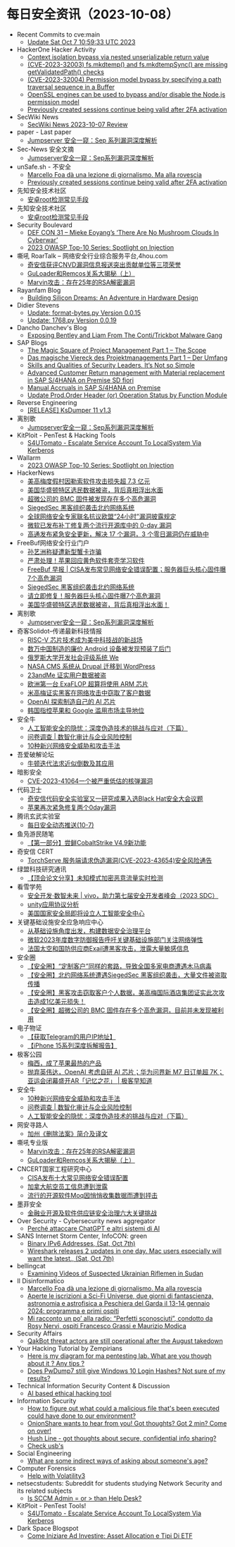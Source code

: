 # 每日安全资讯（2023-10-08）

- Recent Commits to cve:main
  - [Update Sat Oct  7 10:59:33 UTC 2023](https://github.com/trickest/cve/commit/d3edd5da325f77c53ef31ea90f107f833da4fe82)
- HackerOne Hacker Activity
  - [Context isolation bypass via nested unserializable return value](https://hackerone.com/reports/2138080)
  - [(CVE-2023-32003) fs.mkdtemp() and fs.mkdtempSync() are missing getValidatedPath() checks](https://hackerone.com/reports/2104567)
  - [(CVE-2023-32004) Permission model bypass by specifying a path traversal sequence in a Buffer](https://hackerone.com/reports/2104564)
  - [OpenSSL engines can be used to bypass and/or disable the Node.js permission model](https://hackerone.com/reports/2091137)
  - [Previously created sessions continue being valid after 2FA activation](https://hackerone.com/reports/1927360)
- SecWiki News
  - [SecWiki News 2023-10-07 Review](http://www.sec-wiki.com/?2023-10-07)
- paper - Last paper
  - [Jumpserver 安全一窥：Sep 系列漏洞深度解析](https://paper.seebug.org/3043/)
- Sec-News 安全文摘
  - [Jumpserver安全一窥：Sep系列漏洞深度解析](https://govuln.com/news/url/Krb3)
- unSafe.sh - 不安全
  - [Marcello Foa dà una lezione di giornalismo. Ma alla rovescia](https://buaq.net/go-187572.html)
  - [Previously created sessions continue being valid after 2FA activation](https://buaq.net/go-187570.html)
- 先知安全技术社区
  - [安卓root检测常见手段](https://xz.aliyun.com/t/12891)
- 先知安全技术社区
  - [安卓root检测常见手段](https://xz.aliyun.com/t/12891)
- Security Boulevard
  - [DEF CON 31 –  Mieke Eoyang’s ‘There Are No Mushroom Clouds In Cyberwar’](https://securityboulevard.com/2023/10/def-con-31-mieke-eoyangs-there-are-no-mushroom-clouds-in-cyberwar/)
  - [2023 OWASP Top-10 Series: Spotlight on Injection](https://securityboulevard.com/2023/10/2023-owasp-top-10-series-spotlight-on-injection/)
- 嘶吼 RoarTalk – 网络安全行业综合服务平台,4hou.com
  - [奇安信获评CNVD漏洞信息报送突出贡献单位等三项荣誉](https://www.4hou.com/posts/pom6)
  - [GuLoader和Remcos关系大揭秘（上）](https://www.4hou.com/posts/lkg5)
  - [Marvin攻击：存在25年的RSA解密漏洞](https://www.4hou.com/posts/qpn2)
- Rayanfam Blog
  - [Building Silicon Dreams: An Adventure in Hardware Design](https://rayanfam.com/topics/hardware-design-stack/)
- Didier Stevens
  - [Update: format-bytes.py Version 0.0.15](https://blog.didierstevens.com/2023/10/07/update-format-bytes-py-version-0-0-15/)
  - [Update: 1768.py Version 0.0.19](https://blog.didierstevens.com/2023/10/07/update-1768-py-version-0-0-19/)
- Dancho Danchev's Blog
  - [Exposing Bentley and Liam From The Conti/Trickbot Malware Gang](https://ddanchev.blogspot.com/2023/10/exposing-bentley-and-liam-from.html)
- SAP Blogs
  - [The Magic Square of Project Management Part 1 – The Scope](https://blogs.sap.com/2023/10/07/the-magic-square-of-project-management-part-1-the-scope/)
  - [Das magische Viereck des Projektmanagements Part 1 – Der Umfang](https://blogs.sap.com/2023/10/07/das-magische-viereck-des-projektmanagements-part-1-der-umfang/)
  - [Skills and Qualities of Security Leaders. It’s Not so Simple](https://blogs.sap.com/2023/10/07/skills-and-qualities-of-security-leaders.-its-not-so-simple/)
  - [Advanced Customer Return management with Material replacement in SAP S/4HANA on Premise SD fiori](https://blogs.sap.com/2023/10/07/advanced-customer-return-management-with-material-replacement-in-sap-s-4hana-on-premise-sd-fiori/)
  - [Manual Accruals in SAP S/4HANA on Premise](https://blogs.sap.com/2023/10/07/manual-accruals-in-sap-s-4hana-on-premise/)
  - [Update Prod.Order Header (or) Operation Status by Function Module](https://blogs.sap.com/2023/10/07/update-prod.order-header-or-operation-status-by-function-module/)
- Reverse Engineering
  - [[RELEASE] KsDumper 11 v1.3](https://www.reddit.com/r/ReverseEngineering/comments/171uun0/release_ksdumper_11_v13/)
- 离别歌
  - [Jumpserver安全一窥：Sep系列漏洞深度解析](https://www.leavesongs.com/PENETRATION/jumpserver-sep-2023-multiple-vulnerabilities-go-through.html)
- KitPloit - PenTest & Hacking Tools
  - [S4UTomato - Escalate Service Account To LocalSystem Via Kerberos](http://www.kitploit.com/2023/10/s4utomato-escalate-service-account-to.html)
- Wallarm
  - [2023 OWASP Top-10 Series: Spotlight on Injection](https://lab.wallarm.com/spotlight-on-injection/)
- HackerNews
  - [美高梅度假村因勒索软件攻击损失超 7.3 亿元](https://hackernews.cc/archives/45957)
  - [美国华盛顿特区选民数据被盗，背后真相浮出水面](https://hackernews.cc/archives/45953)
  - [超微公司的 BMC 固件被发现存在多个高危漏洞](https://hackernews.cc/archives/45948)
  - [SiegedSec 黑客组织袭击北约网络系统](https://hackernews.cc/archives/45943)
  - [全球网络安全专家联名抗议欧盟“24小时”漏洞披露规定](https://hackernews.cc/archives/45939)
  - [微软已发布补丁修复两个流行开源库中的 0-day 漏洞](https://hackernews.cc/archives/45935)
  - [高通发布紧急安全更新，解决 17 个漏洞，3 个零日漏洞仍在威胁中](https://hackernews.cc/archives/45928)
- FreeBuf网络安全行业门户
  - [孙艺洲称疑遭新型蟹卡诈骗](https://www.freebuf.com/articles/379819.html)
  - [严肃处理！苹果回应黄色软件套壳学习软件](https://www.freebuf.com/articles/379782.html)
  - [FreeBuf 早报 | CISA发布常见网络安全错误配置；服务器巨头核心固件曝7个高危漏洞](https://www.freebuf.com/news/379765.html)
  - [SiegedSec 黑客组织袭击北约网络系统](https://www.freebuf.com/news/379755.html)
  - [请立即修复！服务器巨头核心固件曝7个高危漏洞](https://www.freebuf.com/news/379751.html)
  - [美国华盛顿特区选民数据被盗，背后真相浮出水面！](https://www.freebuf.com/news/379742.html)
- 离别歌
  - [Jumpserver安全一窥：Sep系列漏洞深度解析](https://www.leavesongs.com/PENETRATION/jumpserver-sep-2023-multiple-vulnerabilities-go-through.html)
- 奇客Solidot–传递最新科技情报
  - [RISC-V 芯片技术成为美中科技战的新战场](https://www.solidot.org/story?sid=76266)
  - [数万中国制造的廉价 Android 设备被发现预装了后门](https://www.solidot.org/story?sid=76265)
  - [俄罗斯大学开发社会评级系统 We](https://www.solidot.org/story?sid=76264)
  - [NASA CMS 系统从 Drupal 迁移到 WordPress](https://www.solidot.org/story?sid=76263)
  - [23andMe 证实用户数据被盗](https://www.solidot.org/story?sid=76262)
  - [欧洲第一台 ExaFLOP 超算将使用 ARM 芯片](https://www.solidot.org/story?sid=76261)
  - [米高梅证实黑客在网络攻击中窃取了客户数据](https://www.solidot.org/story?sid=76260)
  - [OpenAI 探索制造自己的 AI 芯片](https://www.solidot.org/story?sid=76259)
  - [韩国指控苹果和 Google 滥用市场主导地位](https://www.solidot.org/story?sid=76258)
- 安全牛
  - [人工智能安全的隐忧：深度伪造技术的挑战与应对（下篇）](https://www.aqniu.com/vendor/100044.html)
  - [问卷调查 | 数智化审计与企业风险控制](https://www.aqniu.com/vendor/100041.html)
  - [10种新兴网络安全威胁和攻击手法](https://www.aqniu.com/industry/100038.html)
- 吾爱破解论坛
  - [牛顿迭代法求近似倒数及其应用](https://mp.weixin.qq.com/s?__biz=MjM5Mjc3MDM2Mw==&mid=2651139766&idx=1&sn=0c43c9cb4d80e57a6d010489fdab30e6&chksm=bd50bee28a2737f40fec5cc6cfb7111d8a6ce1a91063fb9bbaffd9e3dbcebdd76e36170a58c0&scene=58&subscene=0#rd)
- 暗影安全
  - [CVE-2023-41064一个被严重低估的核弹漏洞](https://mp.weixin.qq.com/s?__biz=MzI2MzA3OTgxOA==&mid=2657164861&idx=1&sn=82647f320c8bfe056b3d391169089f8a&chksm=f1d4ecd8c6a365ce9f6e41023e895e42acb6ee793af7d696ae8ca16de0f5d9098e1e1482bf67&scene=58&subscene=0#rd)
- 代码卫士
  - [奇安信代码安全实验室又一研究成果入选Black Hat安全大会议题](https://mp.weixin.qq.com/s?__biz=MzI2NTg4OTc5Nw==&mid=2247517781&idx=1&sn=7de4752ffc401015af992cdeb5a59190&chksm=ea94b73fdde33e291aefe181c48295af31020008cfd2cdada01ec5b4c07c15f6dd95db6c63c0&scene=58&subscene=0#rd)
  - [苹果再次紧急修复两个0day漏洞](https://mp.weixin.qq.com/s?__biz=MzI2NTg4OTc5Nw==&mid=2247517781&idx=2&sn=bb997e52e822a85d9557210284c73b30&chksm=ea94b73fdde33e296eebdd3ed4abe65621d3260c720dc544dd1bf5b285f4673167b913728d31&scene=58&subscene=0#rd)
- 腾讯玄武实验室
  - [每日安全动态推送(10-7)](https://mp.weixin.qq.com/s?__biz=MzA5NDYyNDI0MA==&mid=2651959370&idx=1&sn=b856a6ec0e5a664eda22f730ad76f748&chksm=8baed0d5bcd959c360bc0dcb19d02080a9b87565e32b76a53386a5a9e53d782695d0694eef40&scene=58&subscene=0#rd)
- 鱼凫游民随笔
  - [【第一部分】尝鲜CobaltStrike V4.9新功能](https://mp.weixin.qq.com/s?__biz=MzIxMDI0MzQzNQ==&mid=2650416385&idx=1&sn=e999ae7b76a56069eb0c93121959dd74&chksm=8f691f05b81e96137b8bf9955690f8509be30b2b4e8841e21200ebb722ef7a54c156d92e9a6d&scene=58&subscene=0#rd)
- 奇安信 CERT
  - [TorchServe 服务端请求伪造漏洞(CVE-2023-43654)安全风险通告](https://mp.weixin.qq.com/s?__biz=MzU5NDgxODU1MQ==&mid=2247499672&idx=1&sn=e30ef1f59746163245bb8740445e0291&chksm=fe79db00c90e521621b1351559271226686498a2e28f693b690502e1ef901ac14cfb3b89e93e&scene=58&subscene=0#rd)
- 绿盟科技研究通讯
  - [【顶会论文分享】未知模式加密恶意流量实时检测](https://mp.weixin.qq.com/s?__biz=MzIyODYzNTU2OA==&mid=2247495954&idx=1&sn=a05f90933336b2cd9091cd0969aad94d&chksm=e84c57cddf3bdedbf5714ba7249686ff132091075df3e78a3c8328f1901a114d229b57b0833e&scene=58&subscene=0#rd)
- 看雪学苑
  - [安全开发·数智未来 | vivo，助力第七届安全开发者峰会（2023 SDC）](https://mp.weixin.qq.com/s?__biz=MjM5NTc2MDYxMw==&mid=2458521022&idx=1&sn=f97cf63d5a265bf3d7dc0707fec96286&chksm=b18d3d3486fab422b30e36f10e80251b0dd29220e824e2975f4f3420c44eb8963c3ec780563e&scene=58&subscene=0#rd)
  - [unity应用协议分析](https://mp.weixin.qq.com/s?__biz=MjM5NTc2MDYxMw==&mid=2458521022&idx=2&sn=6d463bcdff068632c337ec28f4e0ad3d&chksm=b18d3d3486fab422d3b7a0980ccd45639cbe882c5ff6cab600d9dece0f620e0fcf8fad5369f2&scene=58&subscene=0#rd)
  - [美国国家安全局即将设立人工智能安全中心](https://mp.weixin.qq.com/s?__biz=MjM5NTc2MDYxMw==&mid=2458521022&idx=3&sn=db257c9b082de7f03df6e5bcf23e3b4e&chksm=b18d3d3486fab422f743ea7a1711448d18abae78c9896b7c7c32e9bad12c87c6cecb56846708&scene=58&subscene=0#rd)
- 关键基础设施安全应急响应中心
  - [从基础设施角度出发，构建数据安全治理平台](https://mp.weixin.qq.com/s?__biz=MzkyMzAwMDEyNg==&mid=2247539999&idx=1&sn=8726683a3abc6bf7033a0bc5afbba00f&chksm=c1e9d14ef69e585810ca1c085a5c127da0f103608066aaac5bb4df4c9f78b6ee2c65e95eb621&scene=58&subscene=0#rd)
  - [微软2023年度数字防御报告呼吁关键基础设施部门关注网络弹性](https://mp.weixin.qq.com/s?__biz=MzkyMzAwMDEyNg==&mid=2247539999&idx=2&sn=460ded1a39c29a0972a1e06ff9200e5e&chksm=c1e9d14ef69e5858c970f54fcf49ef58ff73e1fe299f9b70c34781f517d3ea045fa912a0f54c&scene=58&subscene=0#rd)
  - [法国太空和国防供应商Exail遭黑客攻击，泄露大量敏感信息](https://mp.weixin.qq.com/s?__biz=MzkyMzAwMDEyNg==&mid=2247539999&idx=3&sn=7ffb015fe75ab26e8e4b777c0c9abe81&chksm=c1e9d14ef69e5858db7906c9df99b70b8f786a2be6c5a040760ea7e8e171b6de1fca7766dc33&scene=58&subscene=0#rd)
- 安全圈
  - [【安全圈】“定制客户”同样的套路，导致全国多家电商遭遇木马病毒](https://mp.weixin.qq.com/s?__biz=MzIzMzE4NDU1OQ==&mid=2652046064&idx=1&sn=281a482b3414e0f6f1db32ce33a818e3&chksm=f36e2eb0c419a7a66dc1f9ad93e77c5b8ac4ff464f369ddcf7d03ac85a34a070527d01fdbdf6&scene=58&subscene=0#rd)
  - [【安全圈】北约网络系统遭遇SiegedSec 黑客组织袭击，大量文件被盗取传播](https://mp.weixin.qq.com/s?__biz=MzIzMzE4NDU1OQ==&mid=2652046064&idx=2&sn=6957d0736bc02174148d0187d3fdea71&chksm=f36e2eb0c419a7a65a0e15a4f73140ac4b45d83eb94b7fd2a2b958103dbf6ea3cbecb4af1e68&scene=58&subscene=0#rd)
  - [【安全圈】黑客攻击窃取客户个人数据，美高梅国际酒店集团证实此次攻击造成1亿美元损失！](https://mp.weixin.qq.com/s?__biz=MzIzMzE4NDU1OQ==&mid=2652046064&idx=3&sn=b9f34822370e5de3015f053ed22d3a3c&chksm=f36e2eb0c419a7a6960c33e8c8de7738808dbbc6d431e4b9bcedbf02c5dc6a13d2d13f6cf43f&scene=58&subscene=0#rd)
  - [【安全圈】超微公司的 BMC 固件存在多个高危漏洞，目前并未发现被利用](https://mp.weixin.qq.com/s?__biz=MzIzMzE4NDU1OQ==&mid=2652046064&idx=4&sn=4a15ab8155f38a01162ef9703c111040&chksm=f36e2eb0c419a7a612ee67a9c54b6f98fa613a7bce79d8cdbb77d5497aa01648591c76257874&scene=58&subscene=0#rd)
- 电子物证
  - [【获取Telegram的用户IP地址】](https://mp.weixin.qq.com/s?__biz=MzAwNDcwMDgzMA==&mid=2651046043&idx=1&sn=d5d3c78cb02977ecb2a0c5ed7526e8f1&chksm=80d08f6ab7a7067c80fad24814694511131076160dcc7ec989b90d5e8cb5febe83974e0d4d7a&scene=58&subscene=0#rd)
  - [【iPhone 15系列深度拆解报告】](https://mp.weixin.qq.com/s?__biz=MzAwNDcwMDgzMA==&mid=2651046043&idx=2&sn=6eaa44ab891083d1432258a09d20a10d&chksm=80d08f6ab7a7067cf8e2476c108efd4cac0e708ab206e3acbf595b1dcac7c4ca5edb2e589170&scene=58&subscene=0#rd)
- 极客公园
  - [梅西，成了苹果最热的产品](https://mp.weixin.qq.com/s?__biz=MTMwNDMwODQ0MQ==&mid=2653015285&idx=1&sn=cdf63525296c5318648cb6da93edb1b0&chksm=7e54b1434923385541fe2f16258d4de361c7df464c7ca28e619d06f5e52ec1a67e88a422fd7e&scene=58&subscene=0#rd)
  - [抛弃英伟达，OpenAI 考虑自研 AI 芯片；华为问界新 M7 日订单超 7K；亚运会闭幕盛开AR「记忆之花」 | 极客早知道](https://mp.weixin.qq.com/s?__biz=MTMwNDMwODQ0MQ==&mid=2653015284&idx=1&sn=47fddf61129a5505920753d3da2d6ebe&chksm=7e54b14249233854eb1c0de3239266607a2c090ed816b7b279f8e5bfcc5811c4694b37d115fa&scene=58&subscene=0#rd)
- 安全牛
  - [10种新兴网络安全威胁和攻击手法](https://mp.weixin.qq.com/s?__biz=MjM5Njc3NjM4MA==&mid=2651125858&idx=1&sn=61bc94b19a2ad97d3b019c163d12b2ff&chksm=bd1448b18a63c1a7a20edda57c8cc0dcd3194c129a805de93b742f81c30ebd8cffbe2f92ef91&scene=58&subscene=0#rd)
  - [问卷调查 | 数智化审计与企业风险控制](https://mp.weixin.qq.com/s?__biz=MjM5Njc3NjM4MA==&mid=2651125858&idx=2&sn=8e1d21927e610fc140c46ba491b505e1&chksm=bd1448b18a63c1a7fa43b9ce3d63aa4320a09503c8bfc4b794753ddb9706b38dc185fc14184e&scene=58&subscene=0#rd)
  - [人工智能安全的隐忧：深度伪造技术的挑战与应对（下篇）](https://mp.weixin.qq.com/s?__biz=MjM5Njc3NjM4MA==&mid=2651125858&idx=3&sn=8c6b925e0577c823b718ef5938db4660&chksm=bd1448b18a63c1a7b3a6b7bafb20dd03dc488b3343dcc5aa1e7bfc669434788118e2f83378f6&scene=58&subscene=0#rd)
- 网安寻路人
  - [加州《删除法案》简介及译文](https://mp.weixin.qq.com/s?__biz=MzIxODM0NDU4MQ==&mid=2247500457&idx=1&sn=8caebbe94a1bed382bb061ba84c81a8b&chksm=97e97f43a09ef655c5a8256e598352739625e095a810fde22151f5a5cad8df5051053e327303&scene=58&subscene=0#rd)
- 嘶吼专业版
  - [Marvin攻击：存在25年的RSA解密漏洞](https://mp.weixin.qq.com/s?__biz=MzI0MDY1MDU4MQ==&mid=2247568273&idx=1&sn=992cafe6843523f8e3f6ed8402bfa292&chksm=e9141babde6392bd129d75907b0bd3a326c11a52252c3be2924dbddf59560dca39564d0cf909&scene=58&subscene=0#rd)
  - [GuLoader和Remcos关系大揭秘（上）](https://mp.weixin.qq.com/s?__biz=MzI0MDY1MDU4MQ==&mid=2247568273&idx=2&sn=30602ae47a5a71ee35d556b643031668&chksm=e9141babde6392bdfa5ce5cec02d77dfc13e229c44a367f32f1f3c90b11f62bfc4bd948acc01&scene=58&subscene=0#rd)
- CNCERT国家工程研究中心
  - [CISA发布十大常见网络安全错误配置](https://mp.weixin.qq.com/s?__biz=MzUzNDYxOTA1NA==&mid=2247540252&idx=1&sn=8ee705259eb0efeb3ff52cb7f8264bbd&chksm=fa93e8ddcde461cb2a0e7f6ca5eb5e5ff3522b7c9a8ae893063a159afec978163502588c8e59&scene=58&subscene=0#rd)
  - [加拿大航空员工信息遭到泄露](https://mp.weixin.qq.com/s?__biz=MzUzNDYxOTA1NA==&mid=2247540252&idx=2&sn=45b42176df02e34c76a61563289dbc44&chksm=fa93e8ddcde461cb28d1abe4a97eb31325e134f537c331dd89d714c9ac2e5f38b46cbfb1159d&scene=58&subscene=0#rd)
  - [流行的开源软件Moq因悄悄收集数据而遭到抨击](https://mp.weixin.qq.com/s?__biz=MzUzNDYxOTA1NA==&mid=2247540252&idx=3&sn=98e0037a79e3671234db4c67ae052901&chksm=fa93e8ddcde461cbddfb57c7a2179a384d5079cf900bb9f07bf73a653d41180b7335e486b0e4&scene=58&subscene=0#rd)
- 墨菲安全
  - [金融业开源及软件供应链安全治理六大关键挑战](https://mp.weixin.qq.com/s?__biz=MzkwOTM0MjI5NQ==&mid=2247487697&idx=1&sn=4364b353e557a0eeb3149ab72f610bf5&chksm=c13d73e9f64afaff9d197078e930b74cab8ff65a200152fb6ab376374cb542741deae433fae7&scene=58&subscene=0#rd)
- Over Security - Cybersecurity news aggregator
  - [Perché attaccare ChatGPT e altri sistemi di AI](https://www.guerredirete.it/perche-attaccare-chatgpt-e-altri-sistemi-di-ai/)
- SANS Internet Storm Center, InfoCON: green
  - [Binary IPv6 Addresses, (Sat, Oct 7th)](https://isc.sans.edu/diary/rss/30290)
  - [Wireshark releases 2 updates in one day. Mac users especially will want the latest., (Sat, Oct 7th)](https://isc.sans.edu/diary/rss/30288)
- bellingcat
  - [Examining Videos of Suspected Ukrainian Riflemen in Sudan](https://www.bellingcat.com/news/2023/10/07/examining-videos-of-suspected-ukrainian-riflemen-in-sudan/)
- Il Disinformatico
  - [Marcello Foa dà una lezione di giornalismo. Ma alla rovescia](http://attivissimo.blogspot.com/2023/10/marcello-foa.html)
  - [Aperte le iscrizioni a Sci-Fi Universe, due giorni di fantascienza, astronomia e astrofisica a Peschiera del Garda il 13-14 gennaio 2024: programma e primi ospiti](http://attivissimo.blogspot.com/2023/10/aperte-le-iscrizioni-sci-fi-universe.html)
  - [Mi racconto un po’ alla radio: “Perfetti sconosciuti”, condotto da Rosy Nervi, ospiti Francesco Grassi e Maurizio Modica](http://attivissimo.blogspot.com/2023/10/mi-racconto-un-po-alla-radio-perfetti.html)
- Security Affairs
  - [QakBot threat actors are still operational after the August takedown](https://securityaffairs.com/152087/cyber-crime/qakbot-threat-actors-still-operational.html)
- Your Hacking Tutorial by Zempirians
  - [Here is my diagram for ma pentesting lab. What are you though about it ? Any tips ?](https://www.reddit.com/r/HowToHack/comments/172kh9i/here_is_my_diagram_for_ma_pentesting_lab_what_are/)
  - [Does PwDump7 still give Windows 10 Login Hashes? Not sure of my results?](https://www.reddit.com/r/HowToHack/comments/172dv3k/does_pwdump7_still_give_windows_10_login_hashes/)
- Technical Information Security Content & Discussion
  - [AI based ethical hacking tool](https://www.reddit.com/r/netsec/comments/171tr6j/ai_based_ethical_hacking_tool/)
- Information Security
  - [How to figure out what could a malicious file that's been executed could have done to our environment?](https://www.reddit.com/r/Information_Security/comments/1728nlb/how_to_figure_out_what_could_a_malicious_file/)
  - [OnionShare wants to hear from you! Got thoughts? Got 2 min? Come on over!](https://www.reddit.com/r/Information_Security/comments/172573j/onionshare_wants_to_hear_from_you_got_thoughts/)
  - [Hush Line - got thoughts about secure, confidential info sharing?](https://www.reddit.com/r/Information_Security/comments/172561r/hush_line_got_thoughts_about_secure_confidential/)
  - [Check usb's](https://www.reddit.com/r/Information_Security/comments/171zlha/check_usbs/)
- Social Engineering
  - [What are some indirect ways of asking about someone's age?](https://www.reddit.com/r/SocialEngineering/comments/171woe5/what_are_some_indirect_ways_of_asking_about/)
- Computer Forensics
  - [Help with Volatility3](https://www.reddit.com/r/computerforensics/comments/171u1lp/help_with_volatility3/)
- netsecstudents: Subreddit for students studying Network Security and its related subjects
  - [Is SCCM Admin = or > than Help Desk?](https://www.reddit.com/r/netsecstudents/comments/171x5d2/is_sccm_admin_or_than_help_desk/)
- KitPloit - PenTest Tools!
  - [S4UTomato - Escalate Service Account To LocalSystem Via Kerberos](http://www.kitploit.com/2023/10/s4utomato-escalate-service-account-to.html)
- Dark Space Blogspot
  - [Come Iniziare Ad Investire: Asset Allocation e Tipi Di ETF](http://darkwhite666.blogspot.com/2023/10/come-iniziare-ad-investire-asset.html)
